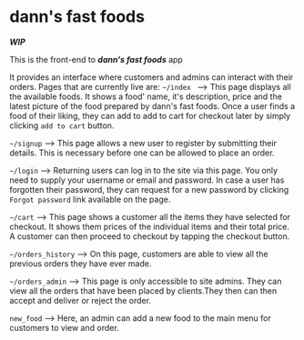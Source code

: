 # dann's fast foods
***WIP***

This is the front-end to ***dann's fast foods*** app

It provides an interface where customers and admins can interact with their orders.
Pages that are currently live are:
```~/index ``` --> This page displays all the available foods. It shows a food' name, it's description, price and the latest picture of the food prepared by dann's fast foods. Once a user finds a food of their liking, they can add to add to cart for checkout later by simply clicking ```add to cart``` button.

```~/signup``` --> This page allows a new user to register by submitting their details. This is necessary before one can be allowed to place an order.

```~/login``` --> Returning users can log in to the site via this page. You only need to supply your username or email and password. In case a user has forgotten their password, they can request for a new password by clicking ```Forgot password``` link available on the page.

```~/cart``` --> This page shows a customer all the items they have selected for checkout. It shows them prices of the individual items and their total price. A customer can then proceed to checkout by tapping the checkout button.

```~/orders_history``` --> On this page, customers are able to view all the previous orders they have ever made.

```~/orders_admin``` --> This page is only accessible to site admins. They can view all the orders that have been placed by clients.They then can then accept and deliver or reject the order.

```new_food``` --> Here, an admin can add a new food to the main menu for customers to view and order.

